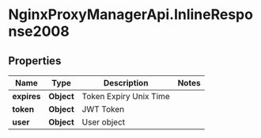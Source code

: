 # NginxProxyManagerApi.InlineResponse2008

## Properties
Name | Type | Description | Notes
------------ | ------------- | ------------- | -------------
**expires** | **Object** | Token Expiry Unix Time | 
**token** | **Object** | JWT Token | 
**user** | **Object** | User object | 
